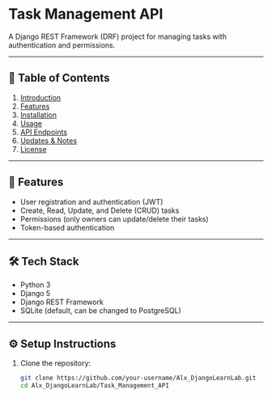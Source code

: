 # Task Management API

A Django REST Framework (DRF) project for managing tasks with authentication and permissions.

---

## 📑 Table of Contents
1. [Introduction](#introduction)  
2. [Features](#features)  
3. [Installation](#installation)  
4. [Usage](#usage)  
5. [API Endpoints](#api-endpoints)  
6. [Updates & Notes](#updates--notes)  
7. [License](#license)

---


## 🚀 Features
- User registration and authentication (JWT)
- Create, Read, Update, and Delete (CRUD) tasks
- Permissions (only owners can update/delete their tasks)
- Token-based authentication

---

## 🛠️ Tech Stack
- Python 3
- Django 5
- Django REST Framework
- SQLite (default, can be changed to PostgreSQL)

---

## ⚙️ Setup Instructions

1. Clone the repository:
   ```bash
   git clone https://github.com/your-username/Alx_DjangoLearnLab.git
   cd Alx_DjangoLearnLab/Task_Management_API
